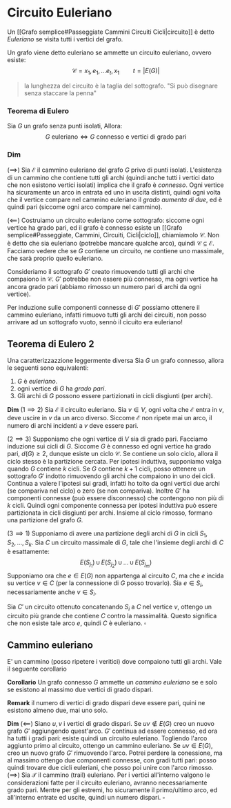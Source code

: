 # Circuito Euleriano

Un [[Grafo semplice#Passeggiate Cammini Circuiti Cicli|circuito]] è detto *Euleriano* se visita tutti i vertici del grafo.

Un grafo viene detto euleriano se ammette un circuito euleriano, ovvero esiste:
$$
\mathcal{C} = x_1, e_1, \dots e_t, x_1 \qquad t = \vert E(G)\vert
$$
> la lunghezza del circuito è la taglia del sottografo.
> "Si può disegnare senza staccare la penna"

### Teorema di Eulero
Sia $G$ un grafo senza punti isolati, Allora:
$$
G \text{ euleriano} \iff G \text{ connesso e vertici di grado pari} 
$$
### Dim 
($\implies$) 
Sia $\mathcal{E}$ il cammino euleriano del grafo $G$ privo di punti isolati.
L'esistenza di un cammino che contiene tutti gli archi (quindi anche tutti i vertici dato che non esistono vertici isolati) implica che il grafo è _connesso_.
Ogni vertice ha sicuramente un arco in entrata ed uno in uscita distinti, quindi ogni volta che il vertice compare nel cammino euleriano il *grado aumenta di due*, ed è quindi pari (siccome ogni arco compare nel cammino).

($\impliedby$)
Costruiamo un circuito euleriano come sottografo: 
siccome ogni vertice ha grado pari, ed il grafo è connesso esiste un [[Grafo semplice#Passeggiate, Cammini, Circuiti, Cicli|ciclo]], chiamiamolo $\mathcal{C}$. Non è detto che sia euleriano (potrebbe mancare qualche arco), quindi $\mathcal{C} \subseteq \mathcal{E}$.
Facciamo vedere che se $G$ contiene un circuito, ne contiene uno massimale, che sarà proprio quello euleriano.

Consideriamo il sottografo $G'$ creato rimuovendo tutti gli archi che compaiono in $\mathcal{C}$. 
$G'$ potrebbe non essere più connesso, ma ogni vertice ha ancora grado pari (abbiamo rimosso un numero pari di archi da ogni vertice).

Per induzione sulle componenti connesse di $G'$ possiamo ottenere il cammino euleriano, infatti rimuovo tutti gli archi dei circuiti, non posso arrivare ad un sottografo vuoto, sennò il cicuito era euleriano!

## Teorema di Eulero 2
Una caratterizzazzione leggermente diversa
Sia $G$ un grafo connesso, allora le seguenti sono equivalenti:
1. $G$ è _euleriano_.
2. ogni vertice di $G$ ha _grado pari_.
3. Gli archi di $G$ possono essere partizionati in cicli disgiunti (per archi).

**Dim**
$(1 \implies 2)$ Sia $\mathcal{E}$ il circuito euleriano. Sia $v \in V$, ogni volta che $\mathcal{E}$ entra in $v$, deve uscire in $v$ da un arco diverso. Siccome $\mathcal{E}$ non ripete mai un arco, il numero di archi incidenti a $v$ deve essere pari.

$(2 \implies 3)$ Supponiamo che ogni vertice di $V$ sia di grado pari. Facciamo induzione sui cicli di $G$. Siccome $G$ è connesso ed ogni vertice ha grado pari, $d(G)\geq 2$, dunque esiste un ciclo $\mathcal{C}$. Se contiene un solo ciclo, allora il ciclo stesso è la partizione cercata. Per ipotesi induttiva, supponiamo valga quando $G$ contiene $k$ cicli. 
Se $G$ contiene $k+1$ cicli, posso ottenere un sottografo $G'$ indotto rimuovendo gli archi che compaiono in uno dei cicli. Continua a valere l'ipotesi sui gradi, infatti ho tolto da ogni vertici due archi (se compariva nel ciclo) o zero (se non compariva). Inoltre $G'$ ha componenti connesse (può essere disconnesso) che contengono non più di $k$ cicli. Quindi ogni componente connessa per ipotesi induttiva può essere partizionata in cicli disgiunti per archi. Insieme al ciclo rimosso, formano una partizione del grafo $G$. 

$(3 \implies 1)$  Supponiamo di avere una partizione degli archi di $G$ in cicli $S_1, S_2, \dots, S_k$. Sia $C$ un circuito massimale di $G$, tale che l'insieme degli archi di $C$ è esattamente:
$$
E(S_{j_1}) \,\cup\, E(S_{j_2}) \, \cup \,\dots\, \cup\, E(S_{j_m})
$$
Supponiamo ora che $e \in E(G)$ non appartenga al circuito $C$, ma che $e$ incida su vertice $v \in C$ (per la connessione di $G$ posso trovarlo). Sia $e \in S_i$, necessariamente anche $v \in S_i$.

Sia $C'$ un circuito ottenuto concatenando $S_i$ a $C$ nel vertice $v$, ottengo un circuito più grande che contiene $C$ contro la massimalità. Questo significa che non esiste tale arco $e$, quindi $C$ è euleriano. $\square$

## Cammino euleriano

E' un cammino (posso ripetere i veritici) dove compaiono tutti gli archi. Vale il seguente corollario

**Corollario** Un grafo connesso $G$ ammette un _cammino euleriano_ se e solo se esistono al massimo due vertici di grado dispari.

**Remark** il numero di vertici di grado dispari deve essere pari, quini ne esistono almeno due, mai uno solo.

**Dim**
$(\impliedby)$ Siano $u,v$ i vertici di grado dispari. Se $uv \notin E(G)$ creo un nuovo grafo $G'$ aggiungendo quest'arco. $G'$ continua ad essere connesso, ed ora ha tutti i gradi pari: esiste quindi un circuito euleriano. Togliendo l'arco aggiunto primo al circuito, ottengo un cammino euleriano.
Se $uv \in E(G)$, creo un nuovo grafo $G'$ rimuovendo l'arco. Potrei perdere la conessione, ma al massimo ottengo due componenti connesse, con gradi tutti pari: posso quindi trovare due cicli euleriani, che posso poi unire con l'arco rimosso.
$(\implies)$ Sia $\mathcal{T}$ il cammino (trail) euleriano. Per i vertici all'interno valgono le considerazioni fatte per il circuito euleriano, avranno necessariamente grado pari. Mentre per gli estremi, ho sicuramente il primo/ultimo arco, ed all'interno entrate ed uscite, quindi un numero dispari. $\square$


